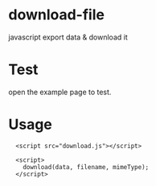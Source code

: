 # download-file
javascript export data &amp; download it

# Test 
open the example page to test.


# Usage
```
  <script src="download.js"></script>

  <script>
    download(data, filename, mimeType);
  </script>
```
